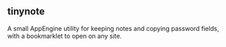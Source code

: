 tinynote
--------

A small AppEngine utility for keeping notes and copying password fields, with a
bookmarklet to open on any site.
